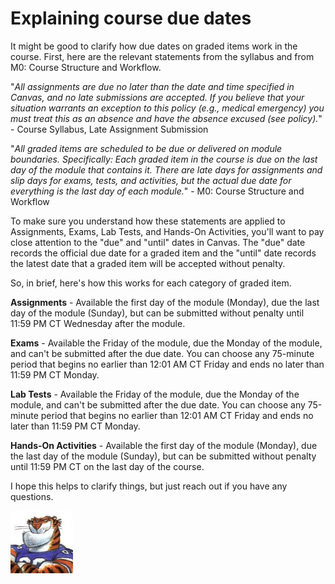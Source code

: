 # Explaining course due dates 

It might be good to clarify how due dates on graded items work in the course.
First, here are the relevant statements from the syllabus and from M0: Course
Structure and Workflow.

"*All assignments are due no later than the date and time specified in Canvas,
and no late submissions are accepted. If you believe that your situation
warrants an exception to this policy (e.g., medical emergency) you must treat
this as an absence and have the absence excused (see policy).*" - Course
Syllabus, Late Assignment Submission

"*All graded items are scheduled to be due or delivered on module boundaries.
Specifically: Each graded item in the course is due on the last day of the
module that contains it. There are late days for assignments and slip days for
exams, tests, and activities, but the actual due date for everything is the
last day of each module.*" - M0: Course Structure and Workflow

To make sure you understand how these statements are applied to Assignments,
Exams, Lab Tests, and Hands-On Activities, you'll want to pay close attention
to the "due" and "until" dates in Canvas. The "due" date records the official
due date for a graded item and the "until" date records the latest date that a
graded item will be accepted without penalty.

So, in brief, here's how this works for each category of graded item.

**Assignments** - Available the first day of the module (Monday), due the last day
of the module (Sunday), but can be submitted without penalty until 11:59 PM CT
Wednesday after the module.

**Exams** - Available the Friday of the module, due the Monday of the module, and
can't be submitted after the due date. You can choose any 75-minute period that
begins no earlier than 12:01 AM CT Friday and ends no later than 11:59 PM CT
Monday.

**Lab Tests** - Available the Friday of the module, due the Monday of the module,
and can't be submitted after the due date. You can choose any 75-minute period
that begins no earlier than 12:01 AM CT Friday and ends no later than 11:59 PM
CT Monday.

**Hands-On Activities** - Available the first day of the module (Monday), due the
last day of the module (Sunday), but can be submitted without penalty until
11:59 PM CT on the last day of the course.

I hope this helps to clarify things, but just reach out if you have any
questions.

<img src="../../../img/rags.jpg" width="100">

